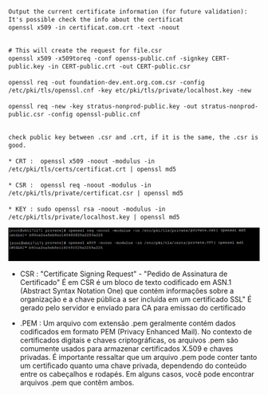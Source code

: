 ```
Output the current certificate information (for future validation): It's possible check the info about the certificat
openssl x509 -in certificat.com.crt -text -noout

```

```

# This will create the request for file.csr
openssl x509 -x509toreq -conf openss-public.cnf -signkey CERT-public.key -in CERT-public.crt -out CERT-public.csr

openssl req -out foundation-dev.ent.org.com.csr -config /etc/pki/tls/openssl.cnf -key etc/pki/tls/private/localhost.key -new

openssl req -new -key stratus-nonprod-public.key -out stratus-nonprod-public.csr -config openssl-public.cnf


```

```
check public key between .csr and .crt, if it is the same, the .csr is good.

* CRT :  openssl x509 -noout -modulus -in /etc/pki/tls/certs/certificat.crt | openssl md5

* CSR :  openssl req -noout -modulus -in /etc/pki/tls/private/certificat.csr | openssl md5

* KEY : sudo openssl rsa -noout -modulus -in /etc/pki/tls/private/localhost.key | openssl md5

```

![Cert.](/images/cert.jpg "This is a sample image.")




* CSR : "Certificate Signing Request" - "Pedido de Assinatura de Certificado" É em CSR é um bloco de texto codificado em ASN.1 (Abstract Syntax Notation One) que contém informações sobre a organização e a chave pública a ser incluída em um certificado SSL" 
É gerado pelo servidor e enviado para CA para emissao do certificado

 

* .PEM : Um arquivo com extensão .pem geralmente contém dados codificados em formato PEM (Privacy Enhanced Mail). No contexto de certificados 
digitais e chaves criptográficas, os arquivos .pem são comumente usados para armazenar certificados X.509 e chaves privadas. 
É importante ressaltar que um arquivo .pem pode conter tanto um certificado quanto uma chave privada, dependendo do conteúdo 
entre os cabeçalhos e rodapés. Em alguns casos, você pode encontrar arquivos .pem que contêm ambos.



